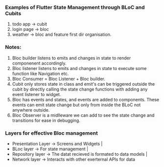 ### Examples of Flutter State Management through BLoC and Cubits

1. todo app -> cubit
2. login page -> bloc
3. weather -> bloc and feature first dir organisation.

### Notes:
1. Bloc builder listens to emits and changes in state to render componenent accordingly.
2. Bloc listener listens to emits and changes in state to execute some function like Navigation etc.
3. Bloc Consumer = Bloc Listener + Bloc builder.
4. Cubit only stores state in class and emit's can be triggered outside the cubit by directly calling the state change functions with adding any event listener to widget.
5. Bloc has events and states, and events are added to components. These events can emit state change but only from inside the BLoC not anywhere outside.
6. Bloc Observer is a midlleware we can add to see the state change and transitions for ease in debugging.

### Layers for effective Bloc management
- Presentation Layer -> Screens and Widgets
    |
- BLoc layer -> For state management
    |
- Repository layer -> The datat recieved is formated to data models
    |
- Network layer -> Interacts with other exerternal APIs for data
